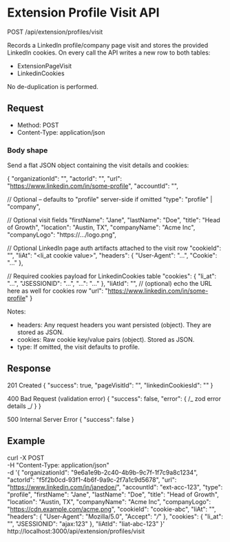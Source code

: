 # Extension Profile Visit API

POST /api/extension/profiles/visit

Records a LinkedIn profile/company page visit and stores the provided LinkedIn cookies. On every call the API writes a new row to both tables:

- ExtensionPageVisit
- LinkedinCookies

No de-duplication is performed.

## Request

- Method: POST
- Content-Type: application/json

### Body shape

Send a flat JSON object containing the visit details and cookies:

{
"organizationId": "<uuid>",
"actorId": "<uuid>",
"url": "https://www.linkedin.com/in/some-profile",
"accountId": "<extension account identifier>",

// Optional – defaults to "profile" server-side if omitted
"type": "profile" | "company",

// Optional visit fields
"firstName": "Jane",
"lastName": "Doe",
"title": "Head of Growth",
"location": "Austin, TX",
"companyName": "Acme Inc",
"companyLogo": "https://.../logo.png",

// Optional LinkedIn page auth artifacts attached to the visit row
"cookieId": "<opaque cookie id>",
"liAt": "<li_at cookie value>",
"headers": { "User-Agent": "...", "Cookie": "..." },

// Required cookies payload for LinkedinCookies table
"cookies": { "li_at": "...", "JSESSIONID": "...", "...": "..." },
"liAtId": "<stable identifier for li_at>",
// (optional) echo the URL here as well for cookies row
"url": "https://www.linkedin.com/in/some-profile"
}

Notes:

- headers: Any request headers you want persisted (object). They are stored as JSON.
- cookies: Raw cookie key/value pairs (object). Stored as JSON.
- type: If omitted, the visit defaults to profile.

## Response

201 Created
{
"success": true,
"pageVisitId": "<uuid>",
"linkedinCookiesId": "<uuid>"
}

400 Bad Request (validation error)
{
"success": false,
"error": { /_ zod error details _/ }
}

500 Internal Server Error
{
"success": false
}

## Example

curl -X POST \
 -H "Content-Type: application/json" \
 -d '{
"organizationId": "9e6a1e9b-2c40-4b9b-9c7f-1f7c9a8c1234",
"actorId": "f5f2b0cd-93f1-4b6f-9a9c-2f7a1c9d5678",
"url": "https://www.linkedin.com/in/janedoe/",
"accountId": "ext-acc-123",
"type": "profile",
"firstName": "Jane",
"lastName": "Doe",
"title": "Head of Growth",
"location": "Austin, TX",
"companyName": "Acme Inc",
"companyLogo": "https://cdn.example.com/acme.png",
"cookieId": "cookie-abc",
"liAt": "<redacted>",
"headers": { "User-Agent": "Mozilla/5.0", "Accept": "_/_" },
"cookies": { "li_at": "<redacted>", "JSESSIONID": "ajax:123" },
"liAtId": "liat-abc-123"
}' \
 http://localhost:3000/api/extension/profiles/visit
